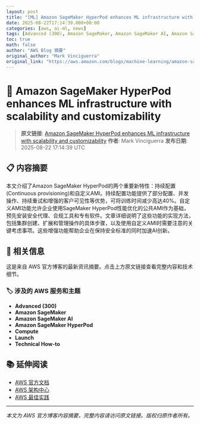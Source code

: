 ```yaml
---
layout: post
title: "[ML] Amazon SageMaker HyperPod enhances ML infrastructure with scalability and customizability"
date: 2025-08-22T17:14:39.000+00:00
categories: [aws, ai-ml, news]
tags: [Advanced (300), Amazon SageMaker, Amazon SageMaker AI, Amazon SageMaker HyperPod, Compute, Launch, Technical How-to]
toc: true
math: false
author: "AWS Blog 摘要"
original_author: "Mark Vinciguerra"
original_link: "https://aws.amazon.com/blogs/machine-learning/amazon-sagemaker-hyperpod-enhances-ml-infrastructure-with-scalability-and-customizability/"
---
```


# 🤖 Amazon SageMaker HyperPod enhances ML infrastructure with scalability and customizability

> **原文链接**: [Amazon SageMaker HyperPod enhances ML infrastructure with scalability and customizability](https://aws.amazon.com/blogs/machine-learning/amazon-sagemaker-hyperpod-enhances-ml-infrastructure-with-scalability-and-customizability/)
> **作者**: Mark Vinciguerra
> **发布日期**: 2025-08-22 17:14:39 UTC

## 📋 内容摘要

本文介绍了Amazon SageMaker HyperPod的两个重要新特性：持续配置(Continuous provisioning)和自定义AMI。持续配置功能提供了部分配置、并发操作、持续重试和增强的客户可见性等优势，可将训练时间减少高达40%。自定义AMI功能允许企业使用SageMaker HyperPod性能优化的公共AMI作为基础，预先安装安全代理、合规工具和专有软件。文章详细说明了这些功能的实现方法，包括集群创建、扩展和管理操作的具体步骤，以及使用自定义AMI时需要注意的关键考虑事项。这些增强功能帮助企业在保持安全标准的同时加速AI创新。

## 🔗 相关信息

这是来自 AWS 官方博客的最新资讯摘要。点击上方原文链接查看完整内容和技术细节。

### 🏷️ 涉及的 AWS 服务和主题

- **Advanced (300)**
- **Amazon SageMaker**
- **Amazon SageMaker AI**
- **Amazon SageMaker HyperPod**
- **Compute**
- **Launch**
- **Technical How-to**

## 📚 延伸阅读

- [AWS 官方文档](https://docs.aws.amazon.com/)
- [AWS 架构中心](https://aws.amazon.com/architecture/)
- [AWS 最佳实践](https://aws.amazon.com/architecture/well-architected/)

---

*本文为 AWS 官方博客内容摘要，完整内容请访问原文链接。版权归原作者所有。*